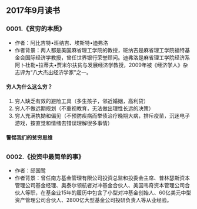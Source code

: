 ## 2017年9月读书
### 0001.《贫穷的本质》
* 作者：阿比吉特•班纳吉、埃斯特•迪弗洛
* 作者背景：两人都是美国麻省理工学院的教授，班纳吉是麻省理工学院福特基金会国际经济学教授，曾任世界银行荣誉顾问。迪弗洛是麻省理工学院经济系阿卜杜勒•拉蒂夫•贾米尔扶贫与发展经济学教授，2009年被《经济学人》杂志评为“八大杰出经济学家”之一。
#### 穷人为什么这么穷？
1. 穷人缺乏有效的避险工具（多生孩子，邻近婚姻，高利贷）
2. 穷人不做远期规划（不重视教育，无法做出理性长远的决策）
3. 穷人充满执拗和偏见（不预防疾病而举债治疗晚期大病，排斥疫苗，沉迷电子游戏，按直觉和情绪去错误理解很多事情）
#### 警惕我们的贫穷思维
## 
### 0002.《投资中最简单的事》
* 作者：邱国鹭
* 作者背景：曾任南方基金管理有限公司投资总监和投委会主席、普林瑟斯资本管理公司基金经理、奥泰尔领航者对冲基金合伙人、美国韦奇资本管理公司合伙人等职，在基金业15年的履历中包含了小型对冲基金创始人、60亿美元中型资产管理公司合伙人、2800亿大型基金公司投研负责人等从业经验。
